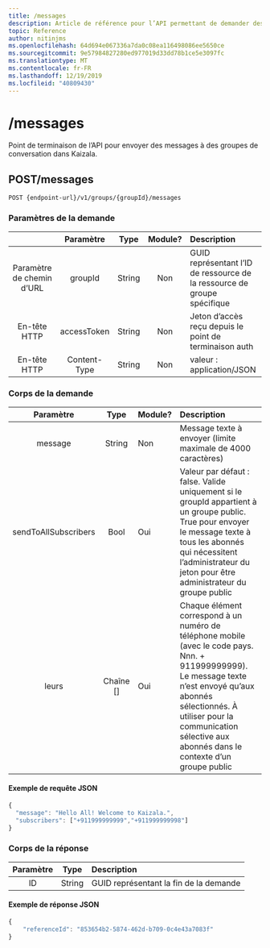 ```yaml
---
title: /messages
description: Article de référence pour l’API permettant de demander des messages envoyés à l’adresse interne
topic: Reference
author: nitinjms
ms.openlocfilehash: 64d694e067336a7da0c08ea116498086ee5650ce
ms.sourcegitcommit: 9e57984827280ed977019d33dd78b1ce5e3097fc
ms.translationtype: MT
ms.contentlocale: fr-FR
ms.lasthandoff: 12/19/2019
ms.locfileid: "40809430"
---
```

# <a name="messages"></a>/messages

Point de terminaison de l’API pour envoyer des messages à des groupes de conversation dans Kaizala.

## <a name="post-messages"></a>POST/messages

    POST {endpoint-url}/v1/groups/{groupId}/messages

### <a name="request-parameters"></a>Paramètres de la demande

|  | Paramètre | Type | Module? | Description |
| :---: | :---: | :---: | :---: | :--- |
| Paramètre de chemin d’URL | groupId | String | Non | GUID représentant l’ID de ressource de la ressource de groupe spécifique |
| En-tête HTTP | accessToken | String | Non | Jeton d’accès reçu depuis le point de terminaison auth |
| En-tête HTTP | Content-Type | String | Non | valeur : application/JSON |

### <a name="request-body"></a>Corps de la demande

| Paramètre | Type | Module? | Description |
| :---: | :---: | :--- | :--- |
| message | String | Non | Message texte à envoyer (limite maximale de 4000 caractères) |
| sendToAllSubscribers | Bool | Oui | Valeur par défaut : false. Valide uniquement si le groupId appartient à un groupe public. True pour envoyer le message texte à tous les abonnés qui nécessitent l’administrateur du jeton pour être administrateur du groupe public |
| leurs | Chaîne [] | Oui | Chaque élément correspond à un numéro de téléphone mobile (avec le code pays. Nnn. + 911999999999). Le message texte n’est envoyé qu’aux abonnés sélectionnés. À utiliser pour la communication sélective aux abonnés dans le contexte d’un groupe public |

#### <a name="sample-json-request"></a>Exemple de requête JSON

```javascript
{
  "message": "Hello All! Welcome to Kaizala.",
  "subscribers": ["+911999999999","+911999999998"]
}
```

### <a name="response-body"></a>Corps de la réponse

| Paramètre | Type | Description |
| :---: | :---: | :--- |
| ID | String | GUID représentant la fin de la demande |

#### <a name="sample-json-response"></a>Exemple de réponse JSON

```javascript
{
    "referenceId": "853654b2-5874-462d-b709-0c4e43a7083f"
}
```
